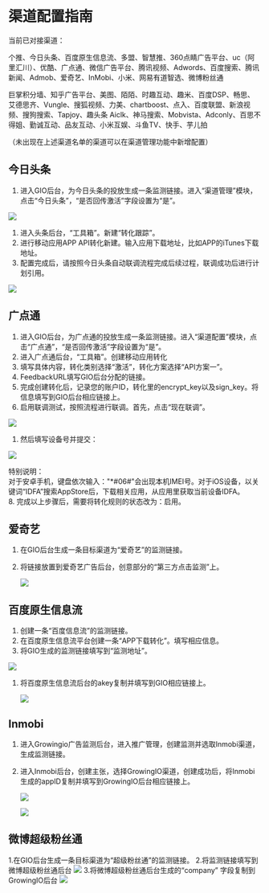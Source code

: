 # 渠道配置指南

当前已对接渠道：

个推、今日头条、百度原生信息流、多盟、智慧推、360点睛广告平台、uc（阿里汇川）、优酷、广点通、微信广告平台、腾讯视频、Adwords、百度搜索、腾讯新闻、Admob、爱奇艺、InMobi、小米、网易有道智选、微博粉丝通

巨掌积分墙、知乎广告平台、美图、陌陌、时趣互动、趣米、百度DSP、畅思、艾德思齐、Vungle、搜狐视频、力美、chartboost、点入、百度联盟、新浪视频、搜狗搜索、Tapjoy、趣头条 Aiclk、神马搜索、Mobvista、Adconly、百思不得姐、勤诚互动、品友互动、小米互娱、斗鱼TV、快手、芋儿拍

（未出现在上述渠道名单的渠道可以在渠道管理功能中新增配置）


## 今日头条

1. 进入GIO后台，为今日头条的投放生成一条监测链接。进入“渠道管理”模块，点击“今日头条”，“是否回传激活”字段设置为“是”。  

![](../../.gitbook/assets/9.png)

1. 进入头条后台，“工具箱”。新建“转化跟踪”。
2. 进行移动应用APP API转化新建。输入应用下载地址，比如APP的iTunes下载地址。
3. 配置完成后，请按照今日头条自动联调流程完成后续过程，联调成功后进行计划引用。

![](../../.gitbook/assets/10%20%281%29.png)

## 广点通

1. 进入GIO后台，为广点通的投放生成一条监测链接。进入“渠道配置”模块，点击“广点通”，“是否回传激活”字段设置为“是”。
2. 进入广点通后台，“工具箱”。创建移动应用转化
3. 填写具体内容，转化类别选择“激活”，转化方案选择“API方案一”。
4. FeedbackURL填写GIO后台分配的链接。
5. 完成创建转化后，记录您的账户ID，转化里的encrypt\_key以及sign\_key。将信息填写到GIO后台相应链接上。
6. 启用联调测试，按照流程进行联调。首先，点击“现在联调”。

![](../../.gitbook/assets/11.png)

1. 然后填写设备号并提交：

![](../../.gitbook/assets/12.png)

特别说明：  
对于安卓手机，键盘依次输入："\*\#06\#"会出现本机IMEI号。对于iOS设备，以关键词“IDFA”搜索AppStore后，下载相关应用，从应用里获取当前设备IDFA。  
8. 完成以上步骤后，需要将转化规则的状态改为：启用。

## 爱奇艺

1. 在GIO后台生成一条目标渠道为“爱奇艺”的监测链接。
2. 将链接放置到爱奇艺广告后台，创意部分的“第三方点击监测”上。

   ![](../../.gitbook/assets/13.png)

## 百度原生信息流

1. 创建一条“百度信息流”的监测链接。
2. 在百度原生信息流平台创建一条“APP下载转化”。填写相应信息。
3. 将GIO生成的监测链接填写到“监测地址”。

![](../../.gitbook/assets/14.png)

1. 将百度原生信息流后台的akey复制并填写到GIO相应链接上。

   ![](../../.gitbook/assets/15.png)

## Inmobi

1. 进入Growingio广告监测后台，进入推广管理，创建监测并选取Inmobi渠道，生成监测链接。
2. 进入Inmobi后台，创建主张，选择GrowingIO渠道，创建成功后，将Inmobi生成的appID复制并填写到GrowingIO后台相应链接上。

   ![](../../.gitbook/assets/inmobi1.png)

   ![](../../.gitbook/assets/inmobi2.png)

## 微博超级粉丝通

1.在GIO后台生成一条目标渠道为“超级粉丝通”的监测链接。
2.将监测链接填写到微博超级粉丝通后台
   ![](../../.gitbook/assets/超级粉丝通1.png)
3.将微博超级粉丝通后台生成的“company” 字段复制到GrowingIO后台
   ![](../../.gitbook/assets/超级粉丝通3.png)

